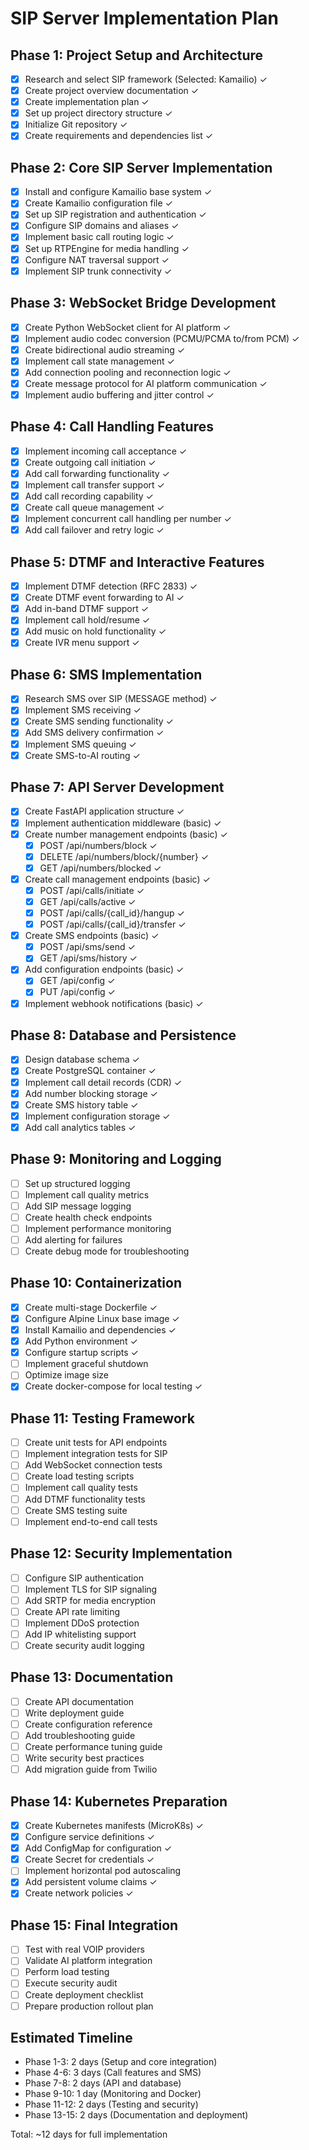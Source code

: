 # SIP Server Implementation Plan

## Phase 1: Project Setup and Architecture
- [x] Research and select SIP framework (Selected: Kamailio) ✓
- [x] Create project overview documentation ✓
- [x] Create implementation plan ✓
- [x] Set up project directory structure ✓
- [x] Initialize Git repository ✓
- [x] Create requirements and dependencies list ✓

## Phase 2: Core SIP Server Implementation
- [x] Install and configure Kamailio base system ✓
- [x] Create Kamailio configuration file ✓
- [x] Set up SIP registration and authentication ✓
- [x] Configure SIP domains and aliases ✓
- [x] Implement basic call routing logic ✓
- [x] Set up RTPEngine for media handling ✓
- [x] Configure NAT traversal support ✓
- [x] Implement SIP trunk connectivity ✓

## Phase 3: WebSocket Bridge Development
- [x] Create Python WebSocket client for AI platform ✓
- [x] Implement audio codec conversion (PCMU/PCMA to/from PCM) ✓
- [x] Create bidirectional audio streaming ✓
- [x] Implement call state management ✓
- [x] Add connection pooling and reconnection logic ✓
- [x] Create message protocol for AI platform communication ✓
- [x] Implement audio buffering and jitter control ✓

## Phase 4: Call Handling Features
- [x] Implement incoming call acceptance ✓
- [x] Create outgoing call initiation ✓
- [x] Add call forwarding functionality ✓
- [x] Implement call transfer support ✓
- [x] Add call recording capability ✓
- [x] Create call queue management ✓
- [x] Implement concurrent call handling per number ✓
- [x] Add call failover and retry logic ✓

## Phase 5: DTMF and Interactive Features
- [x] Implement DTMF detection (RFC 2833) ✓
- [x] Create DTMF event forwarding to AI ✓
- [x] Add in-band DTMF support ✓
- [x] Implement call hold/resume ✓
- [x] Add music on hold functionality ✓
- [x] Create IVR menu support ✓

## Phase 6: SMS Implementation
- [x] Research SMS over SIP (MESSAGE method) ✓
- [x] Implement SMS receiving ✓
- [x] Create SMS sending functionality ✓
- [x] Add SMS delivery confirmation ✓
- [x] Implement SMS queuing ✓
- [x] Create SMS-to-AI routing ✓

## Phase 7: API Server Development
- [x] Create FastAPI application structure ✓
- [x] Implement authentication middleware (basic) ✓
- [x] Create number management endpoints (basic) ✓
  - [x] POST /api/numbers/block ✓
  - [x] DELETE /api/numbers/block/{number} ✓
  - [x] GET /api/numbers/blocked ✓
- [x] Create call management endpoints (basic) ✓
  - [x] POST /api/calls/initiate ✓
  - [x] GET /api/calls/active ✓
  - [x] POST /api/calls/{call_id}/hangup ✓
  - [x] POST /api/calls/{call_id}/transfer ✓
- [x] Create SMS endpoints (basic) ✓
  - [x] POST /api/sms/send ✓
  - [x] GET /api/sms/history ✓
- [x] Add configuration endpoints (basic) ✓
  - [x] GET /api/config ✓
  - [x] PUT /api/config ✓
- [x] Implement webhook notifications (basic) ✓

## Phase 8: Database and Persistence
- [x] Design database schema ✓
- [x] Create PostgreSQL container ✓
- [x] Implement call detail records (CDR) ✓
- [x] Add number blocking storage ✓
- [x] Create SMS history table ✓
- [x] Implement configuration storage ✓
- [x] Add call analytics tables ✓

## Phase 9: Monitoring and Logging
- [ ] Set up structured logging
- [ ] Implement call quality metrics
- [ ] Add SIP message logging
- [ ] Create health check endpoints
- [ ] Implement performance monitoring
- [ ] Add alerting for failures
- [ ] Create debug mode for troubleshooting

## Phase 10: Containerization
- [x] Create multi-stage Dockerfile ✓
- [x] Configure Alpine Linux base image ✓
- [x] Install Kamailio and dependencies ✓
- [x] Add Python environment ✓
- [x] Configure startup scripts ✓
- [ ] Implement graceful shutdown
- [ ] Optimize image size
- [x] Create docker-compose for local testing ✓

## Phase 11: Testing Framework
- [ ] Create unit tests for API endpoints
- [ ] Implement integration tests for SIP
- [ ] Add WebSocket connection tests
- [ ] Create load testing scripts
- [ ] Implement call quality tests
- [ ] Add DTMF functionality tests
- [ ] Create SMS testing suite
- [ ] Implement end-to-end call tests

## Phase 12: Security Implementation
- [ ] Configure SIP authentication
- [ ] Implement TLS for SIP signaling
- [ ] Add SRTP for media encryption
- [ ] Create API rate limiting
- [ ] Implement DDoS protection
- [ ] Add IP whitelisting support
- [ ] Create security audit logging

## Phase 13: Documentation
- [ ] Create API documentation
- [ ] Write deployment guide
- [ ] Create configuration reference
- [ ] Add troubleshooting guide
- [ ] Create performance tuning guide
- [ ] Write security best practices
- [ ] Add migration guide from Twilio

## Phase 14: Kubernetes Preparation
- [x] Create Kubernetes manifests (MicroK8s) ✓
- [x] Configure service definitions ✓
- [x] Add ConfigMap for configuration ✓
- [x] Create Secret for credentials ✓
- [ ] Implement horizontal pod autoscaling
- [x] Add persistent volume claims ✓
- [x] Create network policies ✓

## Phase 15: Final Integration
- [ ] Test with real VOIP providers
- [ ] Validate AI platform integration
- [ ] Perform load testing
- [ ] Execute security audit
- [ ] Create deployment checklist
- [ ] Prepare production rollout plan

## Estimated Timeline
- Phase 1-3: 2 days (Setup and core integration)
- Phase 4-6: 3 days (Call features and SMS)
- Phase 7-8: 2 days (API and database)
- Phase 9-10: 1 day (Monitoring and Docker)
- Phase 11-12: 2 days (Testing and security)
- Phase 13-15: 2 days (Documentation and deployment)

Total: ~12 days for full implementation
